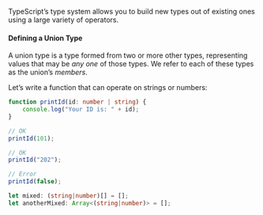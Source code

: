 TypeScript’s type system allows you to build new types out of existing ones using a large variety of operators.
#### Defining a Union Type
A union type is a type formed from two or more other types, representing values that may be _any one_ of those types. We refer to each of these types as the union’s _members_.

Let’s write a function that can operate on strings or numbers:

```ts
function printId(id: number | string) {
	console.log("Your ID is: " + id);
}

// OK
printId(101);

// OK
printId("202");

// Error
printId(false);
```

```ts
let mixed: (string|number)[] = [];
let anotherMixed: Array<(string|number)> = [];
```
